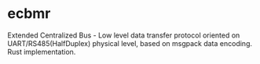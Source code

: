 # ecbmr
Extended Centralized Bus - Low level data transfer protocol oriented on UART/RS485(HalfDuplex) physical level, based on msgpack data encoding. Rust implementation.
